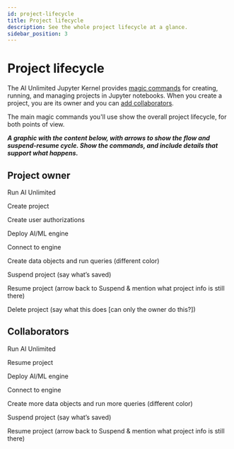 ```yaml
---
id: project-lifecycle
title: Project lifecycle
description: See the whole project lifecycle at a glance.
sidebar_position: 3
---
```


# Project lifecycle

The AI Unlimited Jupyter Kernel provides [magic commands](/docs/explore-and-analyze-data/magic-commands.md) for creating, running, and managing projects in Jupyter notebooks. When you create a project, you are its owner and you can [add collaborators](/docs/manage-ai-unlimited/add-collaborators.md). 

The main magic commands you'll use show the overall project lifecycle, for both points of view.

***A graphic with the content below, with arrows to show the flow and suspend-resume cycle. Show the commands, and include details that support what happens.***

## Project owner

Run AI Unlimited

Create project

Create user authorizations

Deploy AI/ML engine

Connect to engine

Create data objects and run queries (different color)

Suspend project (say what’s saved)

Resume project (arrow back to Suspend & mention what project info is still there)

Delete project (say what this does [can only the owner do this?])

## Collaborators

Run AI Unlimited

Resume project

Deploy AI/ML engine

Connect to engine

Create more data objects and run more queries (different color)

Suspend project (say what’s saved)

Resume project (arrow back to Suspend & mention what project info is still there)





